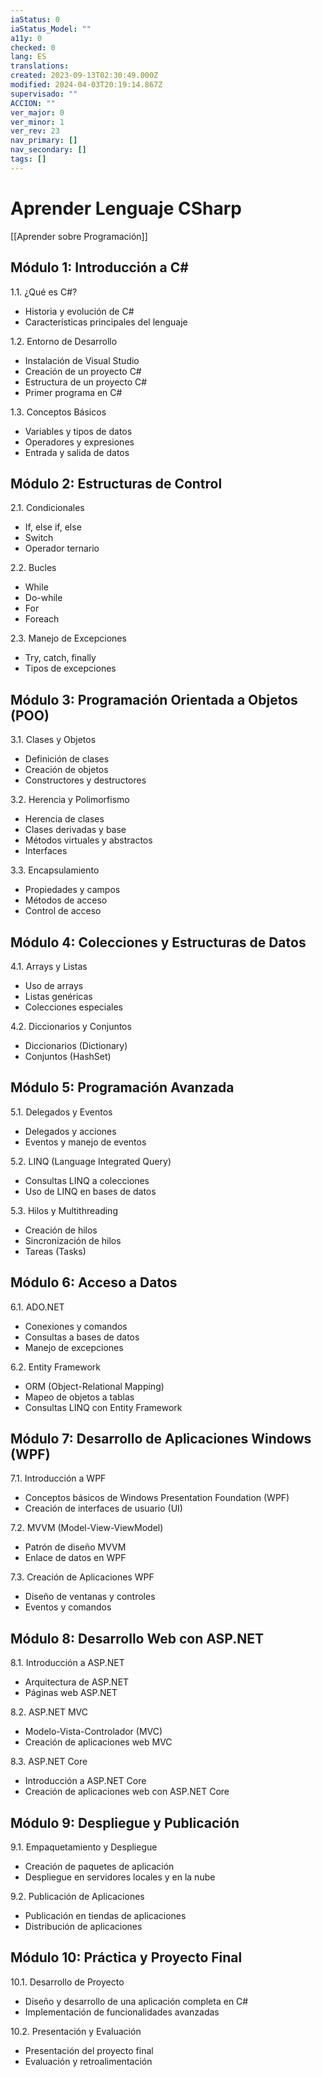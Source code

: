 ```yaml
---
iaStatus: 0
iaStatus_Model: ""
a11y: 0
checked: 0
lang: ES
translations: 
created: 2023-09-13T02:30:49.000Z
modified: 2024-04-03T20:19:14.867Z
supervisado: ""
ACCION: ""
ver_major: 0
ver_minor: 1
ver_rev: 23
nav_primary: []
nav_secondary: []
tags: []
---
```

# Aprender Lenguaje CSharp

[[Aprender sobre Programación]]

## Módulo 1: Introducción a C#

1.1. ¿Qué es C#?
   - Historia y evolución de C#
   - Características principales del lenguaje

1.2. Entorno de Desarrollo
   - Instalación de Visual Studio
   - Creación de un proyecto C#
   - Estructura de un proyecto C#
   - Primer programa en C#

1.3. Conceptos Básicos
   - Variables y tipos de datos
   - Operadores y expresiones
   - Entrada y salida de datos

## Módulo 2: Estructuras de Control

2.1. Condicionales
   - If, else if, else
   - Switch
   - Operador ternario

2.2. Bucles
   - While
   - Do-while
   - For
   - Foreach

2.3. Manejo de Excepciones
   - Try, catch, finally
   - Tipos de excepciones

## Módulo 3: Programación Orientada a Objetos (POO)

3.1. Clases y Objetos
   - Definición de clases
   - Creación de objetos
   - Constructores y destructores

3.2. Herencia y Polimorfismo
   - Herencia de clases
   - Clases derivadas y base
   - Métodos virtuales y abstractos
   - Interfaces

3.3. Encapsulamiento
   - Propiedades y campos
   - Métodos de acceso
   - Control de acceso

## Módulo 4: Colecciones y Estructuras de Datos

4.1. Arrays y Listas
   - Uso de arrays
   - Listas genéricas
   - Colecciones especiales

4.2. Diccionarios y Conjuntos
   - Diccionarios (Dictionary)
   - Conjuntos (HashSet)

## Módulo 5: Programación Avanzada

5.1. Delegados y Eventos
   - Delegados y acciones
   - Eventos y manejo de eventos

5.2. LINQ (Language Integrated Query)
   - Consultas LINQ a colecciones
   - Uso de LINQ en bases de datos

5.3. Hilos y Multithreading
   - Creación de hilos
   - Sincronización de hilos
   - Tareas (Tasks)

## Módulo 6: Acceso a Datos

6.1. ADO.NET
   - Conexiones y comandos
   - Consultas a bases de datos
   - Manejo de excepciones

6.2. Entity Framework
   - ORM (Object-Relational Mapping)
   - Mapeo de objetos a tablas
   - Consultas LINQ con Entity Framework

## Módulo 7: Desarrollo de Aplicaciones Windows (WPF)

7.1. Introducción a WPF
   - Conceptos básicos de Windows Presentation Foundation (WPF)
   - Creación de interfaces de usuario (UI)

7.2. MVVM (Model-View-ViewModel)
   - Patrón de diseño MVVM
   - Enlace de datos en WPF

7.3. Creación de Aplicaciones WPF
   - Diseño de ventanas y controles
   - Eventos y comandos

## Módulo 8: Desarrollo Web con ASP.NET

8.1. Introducción a ASP.NET
   - Arquitectura de ASP.NET
   - Páginas web ASP.NET

8.2. ASP.NET MVC
   - Modelo-Vista-Controlador (MVC)
   - Creación de aplicaciones web MVC

8.3. ASP.NET Core
   - Introducción a ASP.NET Core
   - Creación de aplicaciones web con ASP.NET Core

## Módulo 9: Despliegue y Publicación

9.1. Empaquetamiento y Despliegue
   - Creación de paquetes de aplicación
   - Despliegue en servidores locales y en la nube

9.2. Publicación de Aplicaciones
   - Publicación en tiendas de aplicaciones
   - Distribución de aplicaciones

## Módulo 10: Práctica y Proyecto Final

10.1. Desarrollo de Proyecto
   - Diseño y desarrollo de una aplicación completa en C#
   - Implementación de funcionalidades avanzadas

10.2. Presentación y Evaluación
   - Presentación del proyecto final
   - Evaluación y retroalimentación

